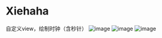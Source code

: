 # Xiehaha
自定义view，绘制时钟（含秒针）
![image](https://github.com/XieHaha/1.jpg)
![image](https://github.com/XieHaha/2.jpg)
![image](https://github.com/XieHaha/3.jpg)
